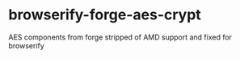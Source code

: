 browserify-forge-aes-crypt
==========================

AES components from forge stripped of AMD support and fixed for browserify
